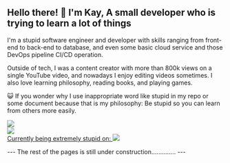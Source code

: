## Hello there! 👋 I'm Kay, A small developer who is trying to learn a lot of things

I'm a stupid software engineer and developer with skills ranging from front-end to back-end to database, and even some basic cloud service and those DevOps pipeline CI/CD operation.

Outside of tech, I was a content creator with more than 800k views on a single YouTube video, and nowadays I enjoy editing videos sometimes. I also love learning philosophy, reading books, and playing games.

😺 If you wonder why I use inappropriate word like stupid in my repo or some document because that is my philosophy: Be stupid so you can learn from others more easily.

<p>
  <a href="https://skillicons.dev">
    <img src="https://skillicons.dev/icons?i=html,css,js,ts,java,flutter" /><br/>
    <img src="https://skillicons.dev/icons?i=vue,react,tailwind,express,pinia,prisma,postgres,jenkins,docker,rabbitmq,supabase,firebase,aws,gcp,figma" /><br/>
    <span>Currently being extremely stupid on: <img src="https://skillicons.dev/icons?i=vim,arch" /></span>
  </a>
</p>
---
The rest of the pages is still under construction..............
---
